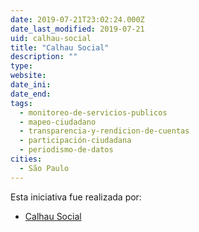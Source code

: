 ```yaml
---
date: 2019-07-21T23:02:24.000Z
date_last_modified: 2019-07-21
uid: calhau-social
title: "Calhau Social"
description: ""
type: 
website: 
date_ini: 
date_end: 
tags:
  - monitoreo-de-servicios-publicos
  - mapeo-ciudadano
  - transparencia-y-rendicion-de-cuentas
  - participación-ciudadana
  - periodismo-de-datos
cities: 
  - São Paulo
---
```


Esta iniciativa fue realizada por:

- [Calhau Social](/organizaciones/calhau-social)
